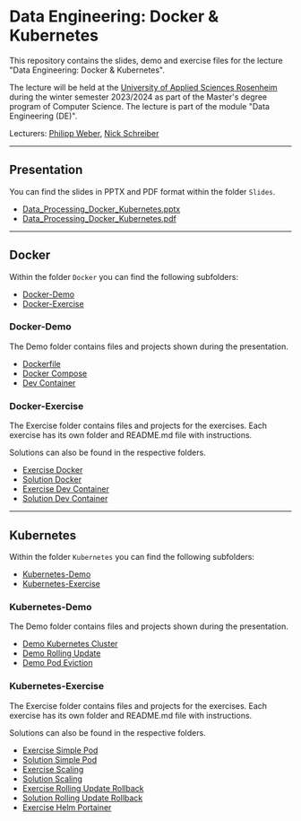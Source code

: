 # Data Engineering: Docker & Kubernetes

This repository contains the slides, demo and exercise files for the lecture "Data Engineering: Docker & Kubernetes".

The lecture will be held at the [University of Applied Sciences Rosenheim](https://www.th-rosenheim.de) during the winter semester 2023/2024 as part of the Master's degree program of Computer Science. The lecture is part of the module "Data Engineering (DE)".

Lecturers: [Philipp Weber](mailto:philipp.weber@stud.th-rosenheim.de), [Nick Schreiber](mailto:nick.schreiber@stud.th-rosenheim.de)

---

## Presentation

You can find the slides in PPTX and PDF format within the folder `Slides`.

- [Data_Processing_Docker_Kubernetes.pptx](Slides/Data_Processing_Docker_Kubernetes.pptx)
- [Data_Processing_Docker_Kubernetes.pdf](Slides/Data_Processing_Docker_Kubernetes.pdf)

---

## Docker

Within the folder `Docker` you can find the following subfolders:

- [Docker-Demo](Docker/Docker-Demo)
- [Docker-Exercise](Docker/Docker-Exercise)

### Docker-Demo

The Demo folder contains files and projects shown during the presentation.

- [Dockerfile](Docker/Docker-Demo/Demo-Dockerfile/)
- [Docker Compose](Docker/Docker-Demo/Demo-Docker-Compose/)
- [Dev Container](Docker/Docker-Demo/Demo-Dev-Container/)

### Docker-Exercise

The Exercise folder contains files and projects for the exercises. Each exercise has its own folder and README.md file with instructions.

Solutions can also be found in the respective folders.

- [Exercise Docker](Docker/Docker-Exercise/Exercise-Docker/)
- [Solution Docker](Docker/Docker-Exercise/Solution-Docker/)
- [Exercise Dev Container](Docker/Docker-Exercise/Exercise-Dev-Container/)
- [Solution Dev Container](Docker/Docker-Exercise/Solution-Dev-Container/)

---

## Kubernetes

Within the folder `Kubernetes` you can find the following subfolders:

- [Kubernetes-Demo](Kubernetes/Kubernetes-Demo)
- [Kubernetes-Exercise](Kubernetes/Kubernetes-Exercise)

### Kubernetes-Demo

The Demo folder contains files and projects shown during the presentation.

- [Demo Kubernetes Cluster](Kubernetes/Kubernetes-Demo/Demo-Kubernetes-Cluster/)
- [Demo Rolling Update](Kubernetes/Kubernetes-Demo/Demo-RollingUpdate/)
- [Demo Pod Eviction](Kubernetes/Kubernetes-Demo/Demo-Pod-Eviction/)

### Kubernetes-Exercise

The Exercise folder contains files and projects for the exercises. Each exercise has its own folder and README.md file with instructions.

Solutions can also be found in the respective folders.

- [Exercise Simple Pod](Kubernetes/Kubernetes-Exercise/Exercise-Simple-Pod/)
- [Solution Simple Pod](Kubernetes/Kubernetes-Exercise/Solution-Simple-Pod/)
- [Exercise Scaling](Kubernetes/Kubernetes-Exercise/Exercise-Scaling/)
- [Solution Scaling](Kubernetes/Kubernetes-Exercise/Solution-Scaling/)
- [Exercise Rolling Update Rollback](Kubernetes/Kubernetes-Exercise/Exercise-Rolling-Update-Rollback/)
- [Solution Rolling Update Rollback](Kubernetes/Kubernetes-Exercise/Solution-Rolling-Update-Rollback/)
- [Exercise Helm Portainer](Kubernetes/Kubernetes-Exercise/Exercise-Helm-Portainer/)
